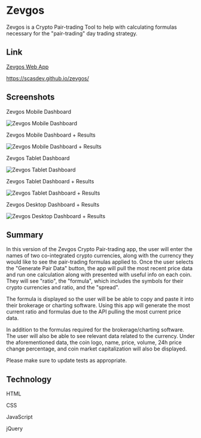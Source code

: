 # Zevgos

Zevgos is a Crypto Pair-trading Tool to help with calculating formulas necessary for the "pair-trading" day trading strategy.

## Link

[Zevgos Web App](http://https://scasdev.github.io/zevgos/)

https://scasdev.github.io/zevgos/


## Screenshots

Zevgos Mobile Dashboard

![Zevgos Mobile Dashboard](https://github.com/scasdev/zevgos/blob/main/screenshots/zevgos-mobile-dashboard.png)

Zevgos Mobile Dashboard + Results

![Zevgos Mobile Dashboard + Results](https://github.com/scasdev/zevgos/blob/main/screenshots/zevgos-mobile-dashboard-results.png)

Zevgos Tablet Dashboard

![Zevgos Tablet Dashboard](https://github.com/scasdev/zevgos/blob/main/screenshots/zevgos-tablet.png)

Zevgos Tablet Dashboard + Results

![Zevgos Tablet Dashboard + Results](https://github.com/scasdev/zevgos/blob/main/screenshots/zevgos-tablet-results.png)

Zevgos Desktop Dashboard + Results

![Zevgos Desktop Dashboard + Results](https://github.com/scasdev/zevgos/blob/main/screenshots/zevgos-desktop-results.png)


## Summary
In this version of the Zevgos Crypto Pair-trading app, the user will enter the names of two co-integrated crypto currencies, along with the currency they would like to see the pair-trading formulas applied to. Once the user selects the "Generate Pair Data" button, the app will pull the most recent price data and run one calculation along with presented with useful info on each coin. They will see "ratio", the "formula", which includes the symbols for their crypto currencies and ratio, and the "spread".

The formula is displayed so the user will be be able to copy and paste it into their brokerage or charting software. Using this app will generate the most current ratio and formulas due to the API pulling the most current price data.

In addition to the formulas required for the brokerage/charting software. The user will also be able to see relevant data related to the currency. Under the aforementioned data, the coin logo, name, price, volume, 24h price change percentage, and coin market capitalization will also be displayed.

Please make sure to update tests as appropriate.

## Technology
HTML

CSS

JavaScript

jQuery